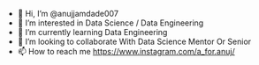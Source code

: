 - 👋 Hi, I’m @anujjamdade007
- 👀 I’m interested in Data Science / Data Engineering
- 🌱 I’m currently learning Data Engineering
- 💞️ I’m looking to collaborate With Data Science Mentor Or Senior
- 📫 How to reach me https://www.instagram.com/a_for.anuj/

<!---
anujjamdade007/anujjamdade007 is a ✨ special ✨ repository because its `README.md` (this file) appears on your GitHub profile.
You can click the Preview link to take a look at your changes.
--->
